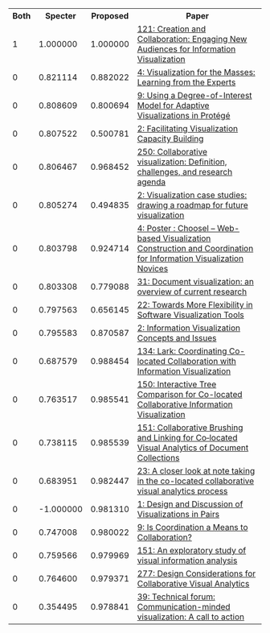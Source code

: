 <html><table><tr>
<th>Both</th>
<th>Specter</th>
<th>Proposed</th>
<th>Paper</th>
</tr>
<tr>
<td>1</td>
<td>1.000000</td>
<td>1.000000</td>
<td><a href="https://www.semanticscholar.org/paper/016905102e613b00bca326b678b36c1c1c7d859a">121: Creation and Collaboration: Engaging New Audiences for Information Visualization</a></td>
</tr>
<tr>
<td>0</td>
<td>0.821114</td>
<td>0.882022</td>
<td><a href="https://www.semanticscholar.org/paper/896b4a2b5e280bcf3f776c42d6b1a14a75653fba">4: Visualization for the Masses: Learning from the Experts</a></td>
</tr>
<tr>
<td>0</td>
<td>0.808609</td>
<td>0.800694</td>
<td><a href="https://www.semanticscholar.org/paper/caba60994aa8a4761873832ebe1d87ce66c17399">9: Using a Degree-of-Interest Model for Adaptive Visualizations in Protégé</a></td>
</tr>
<tr>
<td>0</td>
<td>0.807522</td>
<td>0.500781</td>
<td><a href="https://www.semanticscholar.org/paper/8870b797c7c6915fb6ed707bab8ec2b70e34a65c">2: Facilitating Visualization Capacity Building</a></td>
</tr>
<tr>
<td>0</td>
<td>0.806467</td>
<td>0.968452</td>
<td><a href="https://www.semanticscholar.org/paper/f04ff25b1c3cd51e507dfe527a5ef0c936a2ab67">250: Collaborative visualization: Definition, challenges, and research agenda</a></td>
</tr>
<tr>
<td>0</td>
<td>0.805274</td>
<td>0.494835</td>
<td><a href="https://www.semanticscholar.org/paper/460092928759fe8f6fbbfe564b107743b3128605">2: Visualization case studies: drawing a roadmap for future visualization</a></td>
</tr>
<tr>
<td>0</td>
<td>0.803798</td>
<td>0.924714</td>
<td><a href="https://www.semanticscholar.org/paper/7e68d066d695353da1740a78d76c3485ab9b3252">4: Poster : Choosel – Web-based Visualization Construction and Coordination for Information Visualization Novices</a></td>
</tr>
<tr>
<td>0</td>
<td>0.803308</td>
<td>0.779088</td>
<td><a href="https://www.semanticscholar.org/paper/c91817fcbde7006b3cbc993a3a6db81928ce40f8">31: Document visualization: an overview of current research</a></td>
</tr>
<tr>
<td>0</td>
<td>0.797563</td>
<td>0.656145</td>
<td><a href="https://www.semanticscholar.org/paper/1b48c5813aa764f5889f9d348accc4111454e045">22: Towards More Flexibility in Software Visualization Tools</a></td>
</tr>
<tr>
<td>0</td>
<td>0.795583</td>
<td>0.870587</td>
<td><a href="https://www.semanticscholar.org/paper/7be626e15cbe7902d283b16c48f83ca9eacd520a">2: Information Visualization Concepts and Issues</a></td>
</tr>
<tr>
<td>0</td>
<td>0.687579</td>
<td>0.988454</td>
<td><a href="https://www.semanticscholar.org/paper/68d14fea866beac28988541618d64bd5cc647d10">134: Lark: Coordinating Co-located Collaboration with Information Visualization</a></td>
</tr>
<tr>
<td>0</td>
<td>0.763517</td>
<td>0.985541</td>
<td><a href="https://www.semanticscholar.org/paper/791bc336ed7beba5390d9ba06aaefb465fb5ed0d">150: Interactive Tree Comparison for Co-located Collaborative Information Visualization</a></td>
</tr>
<tr>
<td>0</td>
<td>0.738115</td>
<td>0.985539</td>
<td><a href="https://www.semanticscholar.org/paper/9dc394e89451394835b1ed8c44b0568d01da831b">151: Collaborative Brushing and Linking for Co‐located Visual Analytics of Document Collections</a></td>
</tr>
<tr>
<td>0</td>
<td>0.683951</td>
<td>0.982447</td>
<td><a href="https://www.semanticscholar.org/paper/a327ff9a45994a0e8ff49da44d6cd2e893ebe74b">23: A closer look at note taking in the co-located collaborative visual analytics process</a></td>
</tr>
<tr>
<td>0</td>
<td>-1.000000</td>
<td>0.981310</td>
<td><a href="https://www.semanticscholar.org/paper/7bf246116a315978c11fb7a4cdbfa128595af01e">1: Design and Discussion of Visualizations in Pairs</a></td>
</tr>
<tr>
<td>0</td>
<td>0.747008</td>
<td>0.980022</td>
<td><a href="https://www.semanticscholar.org/paper/250fc587ca305e347f8cd7a76427749c1e67695d">9: Is Coordination a Means to Collaboration?</a></td>
</tr>
<tr>
<td>0</td>
<td>0.759566</td>
<td>0.979969</td>
<td><a href="https://www.semanticscholar.org/paper/30623788b80db1f702d11a97c0e9993ca0a6e7f9">151: An exploratory study of visual information analysis</a></td>
</tr>
<tr>
<td>0</td>
<td>0.764600</td>
<td>0.979371</td>
<td><a href="https://www.semanticscholar.org/paper/6611b6788417f1df6d48b15d2ae8442477e1b8c0">277: Design Considerations for Collaborative Visual Analytics</a></td>
</tr>
<tr>
<td>0</td>
<td>0.354495</td>
<td>0.978841</td>
<td><a href="https://www.semanticscholar.org/paper/37a82487ef6a09391d0e4d9602ab4ec482aeb40e">39: Technical forum: Communication-minded visualization: A call to action</a></td>
</tr>
</table></html>
